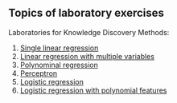 ## Topics of laboratory exercises
Laboratories for Knowledge Discovery Methods:
1. [Single linear regression]()
2. [Linear regression with multiple variables]()
3. [Polynominal regression]()
4. [Perceptron]()
5. [Logistic regression]()
6. [Logistic regression with polynomial features]()
